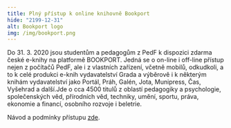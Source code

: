 ```yaml
---
title: Plný přístup k online knihovně Bookport
hide: "2199-12-31"
alt: Bookport logo
img: /img/bookport.png
---
```


Do 31. 3. 2020 jsou studentům a pedagogům z PedF k dispozici zdarma české e-knihy
na platformě BOOKPORT. Jedná se o on-line i off-line  přístup nejen z počítačů
PedF, ale i z vlastních zařízení, včetně mobilů, odkudkoli, a to k celé
produkci e-knih vydavatelství Grada a výběrově i k některým knihám
vydavatelství jako Portál, Práh, Galén, Jota, Munipress, Čas, Vyšehrad a
další.Jde  o cca 4500 titulů z oblastí pedagogiky a psychologie, společenských
věd, přírodních věd, techniky, umění, sportu, práva, ekonomie a financí,
osobního rozvoje i beletrie.

Návod a podmínky přístupu [zde](bookport.html).
